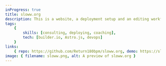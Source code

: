 ```yaml
---
inProgress: true
title: sloww.org
description: This is a website, a deployment setup and an editing workflow, developed for a local artist.
tags:
    {
        skills: [consulting, deploying, coaching],
        tech: [builder.io, Astro.js, devops]
    }
links:
    { repo: https://github.com/Return180bpm/sloww.org, demo: https://sloww.org }
image: { filename: sloww.png, alt: A preview of sloww.org }
---
```

